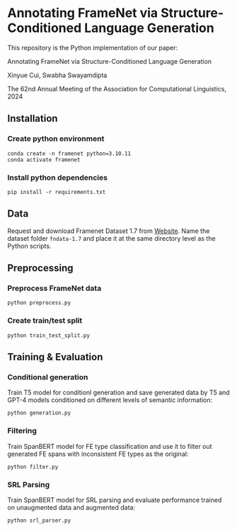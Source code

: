 # Annotating FrameNet via Structure-Conditioned Language Generation
This repository is the Python implementation of our paper:

Annotating FrameNet via Structure-Conditioned Language Generation

Xinyue Cui, Swabha Swayamdipta

The 62nd Annual Meeting of the Association for Computational Linguistics, 2024

## Installation
### Create python environment
```
conda create -n framenet python=3.10.11
conda activate framenet
```
### Install python dependencies
```
pip install -r requirements.txt
```

## Data
Request and download Framenet Dataset 1.7 from [Website](https://framenet.icsi.berkeley.edu/fndrupal/). Name the dataset folder `fndata-1.7` and place it at the same directory level as the Python scripts.

## Preprocessing
### Preprocess FrameNet data
```
python preprocess.py
```
### Create train/test split
```
python train_test_split.py
```

## Training & Evaluation
### Conditional generation
Train T5 model for conditionl generation and save generated data by T5 and GPT-4 models conditioned on different levels of semantic information:
```
python generation.py
```
### Filtering
Train SpanBERT model for FE type classification and use it to filter out generated FE spans with inconsistent FE types as the original:
```
python filter.py
```
### SRL Parsing
Train SpanBERT model for SRL parsing and evaluate performance trained on unaugmented data and augmented data:
```
python srl_parser.py
```
